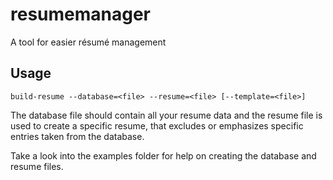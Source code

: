 # resumemanager
A tool for easier résumé management

## Usage

`build-resume --database=<file> --resume=<file> [--template=<file>]`

The database file should contain all your resume data and the resume file is used to create a specific resume, that excludes or emphasizes specific entries taken from the database.

Take a look into the examples folder for help on creating the database and resume files.
